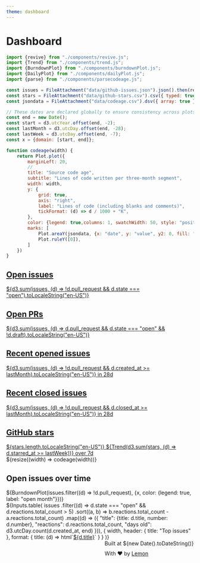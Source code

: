 ```yaml
---
theme: dashboard
---
```


# Dashboard

```js
import {revive} from "./components/revive.js";
import {Trend} from "./components/trend.js";
import {BurndownPlot} from "./components/burndownPlot.js";
import {DailyPlot} from "./components/dailyPlot.js";
import {parse} from "./components/parsecodeage.js";
```

```js
const issues = FileAttachment("data/github-issues.json").json().then(revive);
const stars = FileAttachment("data/github-stars.csv").csv({ typed: true });
const jsondata = FileAttachment("data/codeage.csv").dsv({ array: true }).then(parse);
```

```js
// These dates are declared globally to ensure consistency across plots.
const end = new Date();
const start = d3.utcYear.offset(end, -2);
const lastMonth = d3.utcDay.offset(end, -28);
const lastWeek = d3.utcDay.offset(end, -7);
const x = {domain: [start, end]};
```

```js
function codeage(width) {
    return Plot.plot({
        marginLeft: 20,
        //
        title: "Source code age",
        subtitle: "Lines of code written per three-month segment",
        width: width,
        y: {
            grid: true,
            axis: "right",
            label: "Lines of code (including blanks and comments)",
            tickFormat: (d) => d / 1000 + "K",
        },
        color: {legend: true,columns: 1, swatchWidth: 50, style: "position: absolute;left: 20px;margin-top: 40px;"},
        marks: [
            Plot.areaY(jsondata, {x: "date", y: "value", y2: 0, fill: "name", title: "name"}),
            Plot.ruleY([0]),
        ]
    })
}
```

<div class="grid" style="grid-template-columns: repeat(5, minmax(0, 1fr));">
  <a class="card" href="https://github.com/apache/opendal/issues?q=is:issue+is:open+sort:updated-desc" style="color: inherit;">
    <h2>Open issues</h2>
    <span class="big">${d3.sum(issues, (d) => !d.pull_request && d.state === "open").toLocaleString("en-US")}</span>
  </a>
  <a class="card" href="https://github.com/apache/opendal/pulls?q=is:pr+is:open+sort:updated-desc+draft:false" style="color: inherit;">
    <h2>Open PRs</h2>
    <span class="big">${d3.sum(issues, (d) => d.pull_request && d.state === "open" && !d.draft).toLocaleString("en-US")}</span>
  </a>
  <a class="card" href="https://github.com/apache/opendal/issues?q=sort:created-desc" style="color: inherit;">
    <h2>Recent opened issues</h2>
    <span class="big">${d3.sum(issues, (d) => !d.pull_request && d.created_at >= lastMonth).toLocaleString("en-US")}</span>
    <span class="muted">in 28d</span>
  </a>
  <a class="card" href="https://github.com/apache/opendal/issues?q=is:issue+is:closed+sort:updated-desc" style="color: inherit;">
    <h2>Recent closed issues</h2>
    <span class="big">${d3.sum(issues, (d) => !d.pull_request && d.closed_at >= lastMonth).toLocaleString("en-US")}</span>
    <span class="muted">in 28d</span>
  </a>
  <a class="card" href="https://github.com/apache/opendal" style="color: inherit;">
    <h2>GitHub stars</h2>
    <span class="big">${stars.length.toLocaleString("en-US")}</span>
    ${Trend(d3.sum(stars, (d) => d.starred_at >= lastWeek))}
    <span class="muted">over 7d</span>
  </a>
</div>

<div class="grid grid-cols-1">
  <div class="card">${resize((width) => codeage(width))}</div>
</div>


<div class="grid">
  <div class="card">
    <h2>Open issues over time</h2>
    ${BurndownPlot(issues.filter((d) => !d.pull_request), {x, color: {legend: true, label: "open month"}})}
  </div>
</div>



<div class="grid">
  <div class="card" style="padding: 0">
    ${Inputs.table(
      issues
        .filter((d) => d.state === "open" && d.reactions.total_count > 5)
        .sort((a, b) => b.reactions.total_count - a.reactions.total_count)
        .map((d) => ({
          "title": {title: d.title, number: d.number},
          "reactions": d.reactions.total_count,
          "days old": d3.utcDay.count(d.created_at, end)
        })),
      {
        width,
        header: {
          title: "Top issues"
        },
        format: {
          title: (d) => html`<a href=https://github.com/apache/opendal/issues/${d.number} target=_blank>${d.title}</a>`
        }
      }
    )}
  </div>
</div>

<footer id="observablehq-footer" style="float: right;display: flex;flex-direction: column">
<div>Built at ${new Date().toDateString()}</div>
<div style="margin-top: 10px">With ❤️ by <a href="https://github.com/bxb100/opendal-stats">Lemon</a></div>
</footer>
